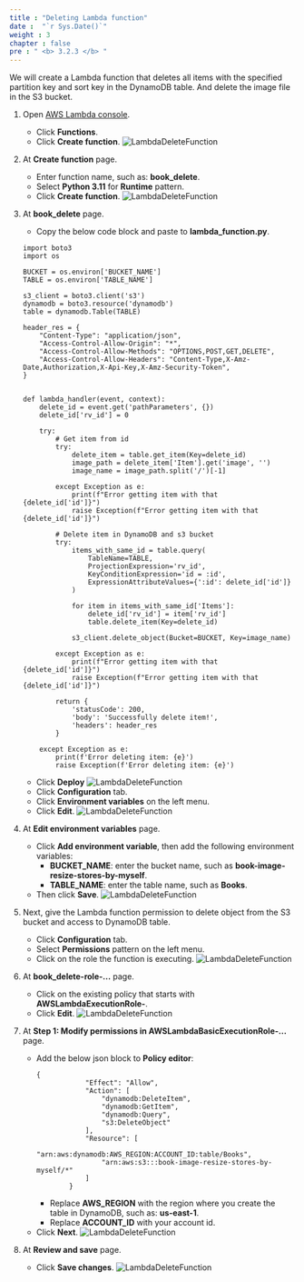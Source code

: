 ```yaml
---
title : "Deleting Lambda function"
date :  "`r Sys.Date()`" 
weight : 3
chapter : false
pre : " <b> 3.2.3 </b> "
---
```

We will create a Lambda function that deletes all items with the specified partition key and sort key in the DynamoDB table. And delete the image file in the S3 bucket.

1. Open [AWS Lambda console](https://ap-southeast-2.console.aws.amazon.com/lambda/home?region=ap-southeast-2#/functions).
    - Click **Functions**.
    - Click **Create function**.
![LambdaDeleteFunction](/000079-Book-store-Book-store-front-end-code-calling-API-Gateway/images/temp/1/33.png?width=90pc)

2. At **Create function** page.
    - Enter function name, such as: **book_delete**.
    - Select **Python 3.11** for **Runtime** pattern.
    - Click **Create function**.
![LambdaDeleteFunction](/000079-Book-store-Book-store-front-end-code-calling-API-Gateway/images/temp/1/42.png?width=90pc)

3. At **book_delete** page.
    - Copy the below code block and paste to **lambda_function.py**.
    ```
    import boto3
    import os

    BUCKET = os.environ['BUCKET_NAME']
    TABLE = os.environ['TABLE_NAME']

    s3_client = boto3.client('s3')
    dynamodb = boto3.resource('dynamodb')
    table = dynamodb.Table(TABLE)

    header_res = {
        "Content-Type": "application/json",
        "Access-Control-Allow-Origin": "*",
        "Access-Control-Allow-Methods": "OPTIONS,POST,GET,DELETE",
        "Access-Control-Allow-Headers": "Content-Type,X-Amz-Date,Authorization,X-Api-Key,X-Amz-Security-Token",
    }


    def lambda_handler(event, context):
        delete_id = event.get('pathParameters', {})
        delete_id['rv_id'] = 0

        try:
            # Get item from id
            try:
                delete_item = table.get_item(Key=delete_id)
                image_path = delete_item['Item'].get('image', '')
                image_name = image_path.split('/')[-1]

            except Exception as e:
                print(f"Error getting item with that {delete_id['id']}")
                raise Exception(f"Error getting item with that {delete_id['id']}")

            # Delete item in DynamoDB and s3 bucket
            try:
                items_with_same_id = table.query(
                    TableName=TABLE,
                    ProjectionExpression='rv_id',
                    KeyConditionExpression='id = :id',
                    ExpressionAttributeValues={':id': delete_id['id']}
                )

                for item in items_with_same_id['Items']:
                    delete_id['rv_id'] = item['rv_id']
                    table.delete_item(Key=delete_id)

                s3_client.delete_object(Bucket=BUCKET, Key=image_name)

            except Exception as e:
                print(f"Error getting item with that {delete_id['id']}")
                raise Exception(f"Error getting item with that {delete_id['id']}")

            return {
                'statusCode': 200,
                'body': 'Successfully delete item!',
                'headers': header_res
            }

        except Exception as e:
            print(f'Error deleting item: {e}')
            raise Exception(f'Error deleting item: {e}')
    ```
    - Click **Deploy**
  ![LambdaDeleteFunction](/000079-Book-store-Book-store-front-end-code-calling-API-Gateway/images/temp/1/43.png?width=90pc)
    - Click **Configuration** tab.
    - Click **Environment variables** on the left menu.
    - Click **Edit**.
  ![LambdaDeleteFunction](/000079-Book-store-Book-store-front-end-code-calling-API-Gateway/images/temp/1/44.png?width=90pc)

4. At **Edit environment variables** page.
    - Click **Add environment variable**, then add the following environment variables:
      - **BUCKET_NAME**: enter the bucket name, such as **book-image-resize-stores-by-myself**.
      - **TABLE_NAME**: enter the table name, such as **Books**.
    - Then click **Save**.
![LambdaDeleteFunction](/000079-Book-store-Book-store-front-end-code-calling-API-Gateway/images/temp/1/45.png?width=90pc)

5. Next, give the Lambda function permission to delete object from the S3 bucket and access to DynamoDB table.
    - Click **Configuration** tab.
    - Select **Permissions** pattern on the left menu.
    - Click on the role the function is executing.
![LambdaDeleteFunction](/000079-Book-store-Book-store-front-end-code-calling-API-Gateway/images/temp/1/46.png?width=90pc)

6. At **book_delete-role-...** page.
    - Click on the existing policy that starts with **AWSLambdaExecutionRole-**.
    - Click **Edit**.
![LambdaDeleteFunction](/000079-Book-store-Book-store-front-end-code-calling-API-Gateway/images/temp/1/47.png?width=90pc)

7. At **Step 1: Modify permissions in AWSLambdaBasicExecutionRole-...** page.
    - Add the below json block to **Policy editor**:
      ```
      {
                  "Effect": "Allow",
                  "Action": [
                      "dynamodb:DeleteItem",
                      "dynamodb:GetItem",
                      "dynamodb:Query",
                      "s3:DeleteObject"
                  ],
                  "Resource": [
                      "arn:aws:dynamodb:AWS_REGION:ACCOUNT_ID:table/Books",
                      "arn:aws:s3:::book-image-resize-stores-by-myself/*"
                  ]
              }
      ```
      - Replace **AWS_REGION** with the region where you create the table in DynamoDB, such as: **us-east-1**.
      - Replace **ACCOUNT_ID** with your account id.
    - Click **Next**.
![LambdaDeleteFunction](/000079-Book-store-Book-store-front-end-code-calling-API-Gateway/images/temp/1/48.png?width=90pc)

8. At **Review and save** page.
    - Click **Save changes**.
![LambdaDeleteFunction](/000079-Book-store-Book-store-front-end-code-calling-API-Gateway/images/temp/1/49.png?width=90pc)
